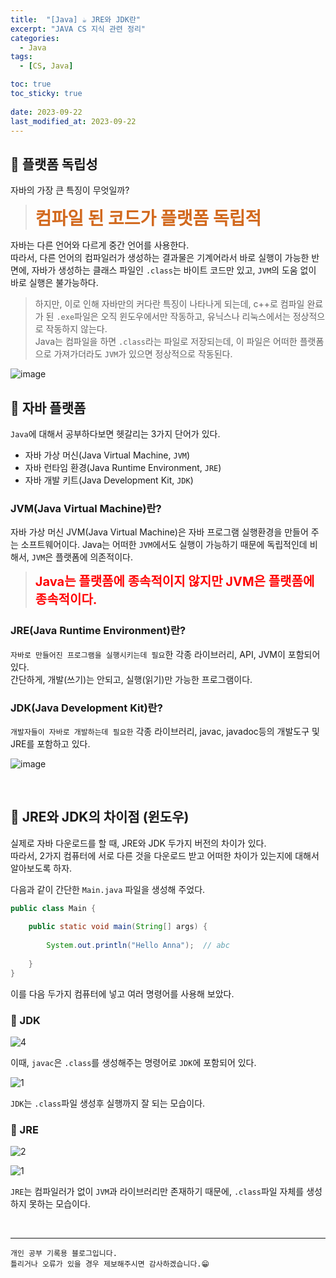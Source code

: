 ```yaml
---
title:  "[Java] ☕ JRE와 JDK란"
excerpt: "JAVA CS 지식 관련 정리"
categories:
  - Java
tags:
  - [CS, Java]

toc: true
toc_sticky: true
 
date: 2023-09-22
last_modified_at: 2023-09-22
---
```


## 📖 플랫폼 독립성

자바의 가장 큰 특징이 무엇일까?

> <b><span style="color:chocolate;font-size:200%;bold">컴파일 된 코드가 플랫폼 독립적</span></b>  

자바는 다른 언어와 다르게 중간 언어를 사용한다.  
따라서, 다른 언어의 컴파일러가 생성하는 결과물은 기계어라서 바로 실행이 가능한 반면에, 자바가 생성하는 클래스 파일인 `.class`는 바이트 코드만 있고, `JVM`의 도움 없이 바로 실행은 불가능하다.  

>하지만, 이로 인해 자바만의 커다란 특징이 나타나게 되는데, c++로 컴파일 완료가 된 `.exe`파일은 오직 윈도우에서만 작동하고, 유닉스나 리눅스에서는 정상적으로 작동하지 않는다.  
Java는 컴파일을 하면 `.class`라는 파일로 저장되는데, 이 파일은 어떠한 플랫폼으로 가져가더라도 `JVM`가 있으면 정상적으로 작동된다. 

![image](https://github.com/yyechan0602/yyechan0602.github.io/assets/37824506/ccab37b8-3a78-44cf-9367-0a7cbd8d7cfb)


## 📖 자바 플랫폼

`Java`에 대해서 공부하다보면 헷갈리는 3가지 단어가 있다.  
 - 자바 가상 머신(Java Virtual Machine, `JVM`)
 - 자바 런타임 환경(Java Runtime Environment, `JRE`)
 - 자바 개발 키트(Java Development Kit, `JDK`)

### JVM(Java Virtual Machine)란?

자바 가상 머신 JVM(Java Virtual Machine)은 자바 프로그램 실행환경을 만들어 주는 소프트웨어이다.
Java는 어떠한 `JVM`에서도 실행이 가능하기 때문에 독립적인데 비해서, `JVM`은 플랫폼에 의존적이다.

><b><span style="color:red;font-size:20;bold">Java는 플랫폼에 종속적이지 않지만 JVM은 플랫폼에 종속적이다.</span></b>  

### JRE(Java Runtime Environment)란?

`자바로 만들어진 프로그램을 실행시키는데 필요`한 각종 라이브러리, API, JVM이 포함되어 있다.  
간단하게, 개발(쓰기)는 안되고, 실행(읽기)만 가능한 프로그램이다.

### JDK(Java Development Kit)란?

`개발자들이 자바로 개발하는데 필요한` 각종 라이브러리, javac, javadoc등의 개발도구 및 JRE를 포함하고 있다.

![image](https://github.com/yyechan0602/yyechan0602.github.io/assets/37824506/9fccf635-45d0-4b57-ac1e-5575d8153610)  

<br>

## 📖 JRE와 JDK의 차이점 (윈도우)

실제로 자바 다운로드를 할 때, JRE와 JDK 두가지 버전의 차이가 있다.  
따라서, 2가지 컴퓨터에 서로 다른 것을 다운로드 받고 어떠한 차이가 있는지에 대해서 알아보도록 하자.  

다음과 같이 간단한 `Main.java` 파일을 생성해 주었다.

```java
public class Main {
 
	public static void main(String[] args) {
		
		System.out.println("Hello Anna");  // abc
		
	}	
}
```

이를 다음 두가지 컴퓨터에 넣고 여러 명령어를 사용해 보았다.

### 🍄 JDK  

![4](https://github.com/yyechan0602/yyechan0602.github.io/assets/37824506/94dc63ab-6046-4ebd-a643-70a868394e38)

이때, `javac`은 `.class`를 생성해주는 명령어로 `JDK`에 포함되어 있다.

![1](https://github.com/yyechan0602/yyechan0602.github.io/assets/37824506/a177e018-5634-4110-9159-f1844ae441c2)

`JDK`는 `.class`파일 생성후 실행까지 잘 되는 모습이다.

### 🍄 JRE  

![2](https://github.com/yyechan0602/yyechan0602.github.io/assets/37824506/82ff0128-3e42-4295-bda3-c6055683561b)

![1](https://github.com/yyechan0602/yyechan0602.github.io/assets/37824506/47304275-f057-43b4-b6cc-486c51ff8ae0)

`JRE`는 컴파일러가 없이 `JVM`과 라이브러리만 존재하기 때문에, `.class`파일 자체를 생성하지 못하는 모습이다.

<br>


***
    개인 공부 기록용 블로그입니다.
    틀리거나 오류가 있을 경우 제보해주시면 감사하겠습니다.😁
